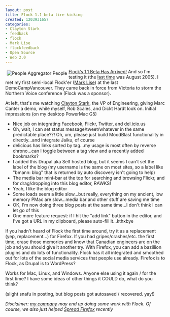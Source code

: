 ```yaml
--- 
layout: post
title: Flock 1.1 beta tire kicking
created: 1203931657
categories: 
- Clayton Stark
- feedback
- flock
- Mark Lise
- flockfeedback
- Open Source
- Web 2.0
---
```

<a href="http://www.flickr.com/photos/60142746@N00/2286479033/" title="People Aggregator People">  <img src="http://static.flickr.com/2392/2286479033_99ab3ac630_m.jpg" border="0" alt="People Aggregator People" align="left" vspace="5" hspace="5" /></a><p><a href="http://www.flock.com/node/61210">Flock’s 1.1 Beta Has Arrived!</a> And so I&#39;m testing it (the <a href="http://bmannconsulting.com/node/1534">last time</a> was August 2005). I met my first semi-local Flock&#39;er (<a href="http://www.digitalspace.ca/">Mark Lise</a>) at the last DemoCampVancouver. They came back in force from Victoria to storm the Northern Voice conference (Flock was a sponsor).</p>

<p>At left, that&#39;s me watching <a href="http://www.flock.com/executive-team/clayton-stark">Clayton Stark</a>, the VP of Engineering, giving Marc Canter a demo, while myself, Rob Scales, and Dickt Hardt look on.  Initial impressions (on my desktop PowerMac G5)</p>

<ul><li>Nice job on integrating Facebook, Flickr, Twitter, and del.icio.us</li><li>Oh, wait, I can set status message/tweet/whatever in the same predictable place??! Oh, um, please just build MoodBlast functionality in directly...and integrate Jaiku, of course</li><li>delicious has links sorted by tag...my usage is most often by reverse chrono...can I toggle between a tag view and a recently added bookmarks?</li><li>I added this Drupal aka Self hosted blog, but it seems I can&#39;t set the label of the blog (my username is the same on most sites, so a label like &quot;bmann: blog&quot; that is returned by auto discovery isn&#39;t going to help)</li><li>The media bar mini-bar at the top for searching and browsing Flickr, and for drag/dropping into this blog editor, RAWKS!</li><li>Yeah, I like the blog editor</li><li>Some loads seem a little slow...but really, everything on my ancient, low memory PMac are slow...media bar and other stuff are saving me time</li><li>OK, I&#39;m now doing three blog posts at the same time...I don&#39;t think I can let go of this</li><li>One more feature request: if I hit the &quot;add link&quot; button in the editor, and I&#39;ve got a URL in my clipboard, please auto-fill it...kthxbye</li></ul><p> If you hadn&#39;t heard of Flock the first time around, try it as a replacement (yep, replacement...) for Firefox. If you had gripes/crashes/etc. the first time, erase those memories and know that Canadian engineers are on the job and you should give it another try.  With Firefox, you can add a bazillion plugins and do lots of functionality. Flock has it all integrated and smoothed out for lots of the social media services that people use already. Firefox is to Flock, as Drupal is to WordPress? </p><p>Works for Mac, Linux, and Windows. Anyone else using it again / for the first time? I have some ideas of other things it COULD do, what do you think? </p><p>(slight snafu in posting, but blog posts got autosaved / recovered. yay!) </p><p><span style="font-style: italic">Disclaimer: </span><a style="font-style: italic" href="http://www.raincitystudios.com">my company</a><span style="font-style: italic"> may end up doing some work with Flock. Of course, we also just helped </span><a style="font-style: italic" href="http://www.raincitystudios.com/blog/spread-firefox-site-deployment">Spread Firefox</a><span style="font-style: italic"> recently</span></p>
<!--break-->
